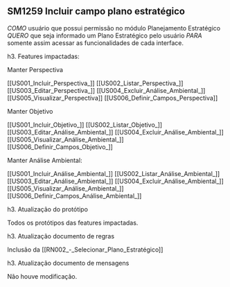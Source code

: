 ## SM1259 Incluir campo plano estratégico 


*COMO* usuário que possui permissão no módulo Planejamento Estratégico
*QUERO* que seja informado um Plano Estratégico pelo usuário 
*PARA* somente assim acessar as funcionalidades de cada interface.

h3. Features impactadas: 

Manter Perspectiva

[[US001_Incluir_Perspectiva_]] 
[[US002_Listar_Perspectiva_]]
[[US003_Editar_Perspectiva_]] 
[[US004_Excluir_Análise_Ambiental_]] 
[[US005_Visualizar_Perspectiva]] 
[[US006_Definir_Campos_Perspectiva]] 

Manter Objetivo

[[US001_Incluir_Objetivo_]] 
[[US002_Listar_Objetivo_]] 
[[US003_Editar_Análise_Ambiental_]] 
[[US004_Excluir_Análise_Ambiental_]] 
[[US005_Visualizar_Análise_Ambiental_]] 
[[US006_Definir_Campos_Objetivo_]] 


Manter Análise Ambiental:

[[US001_Incluir_Análise_Ambiental_]] 
[[US002_Listar_Análise_Ambiental_]] 
[[US003_Editar_Análise_Ambiental_]] 
[[US004_Excluir_Análise_Ambiental_]] 
[[US005_Visualizar_Análise_Ambiental_]] 
[[US006_Definir_Campos_Análise_Ambiental_]] 

h3. Atualização do protótipo

Todos os protótipos das features impactadas.

h3. Atualização documento de regras

Inclusão da [[RN002_-_Selecionar_Plano_Estratégico]] 

h3. Atualização documento de mensagens

Não houve modificação.
